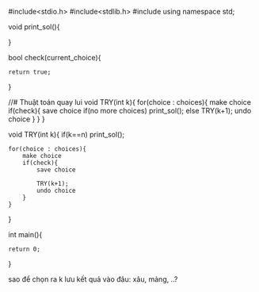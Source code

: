 #include<stdio.h>
#include<stdlib.h>
#include <iostream>
using namespace std;

void print_sol(){
    
}

bool check(current_choice){

    return true;
}

//# Thuật toán quay lui
void TRY(int k){
    for(choice : choices){
        make choice 
        if(check){
            save choice
            if(no more choices) print_sol();
            else TRY(k+1);
            undo choice
        }
    }
}

<!-- cách 2 -->
void TRY(int k){
    if(k==n) print_sol();

    for(choice : choices){
        make choice 
        if(check){
            save choice
            
            TRY(k+1);
            undo choice
        }
    }
}

int main(){
        
    return 0;
}

sao để chọn ra k
lưu kết quả vào đâu: xâu, mảng, ..?
